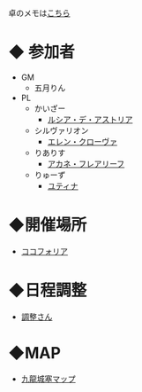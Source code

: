 卓のメモは[こちら](/TheRestlessCityOfKowloon/memo.md)

# ◆ 参加者
- GM
  - 五月りん
- PL
  - かいざー
    - [ルシア・デ・アストリア](https://trpg.x0.com/ytsheet2/sw2.5?id=kE8XaC&v1>)
  - シルヴァリオン
    - [エレン・クローヴァ](https://trpg.x0.com/ytsheet2/sw2.5/?id=DsMEXo)
  - りありす
    - [アカネ・フレアリーフ](https://trpg.x0.com/ytsheet2/sw2.5/?id=CpDFR2)
  - りゅーず
    - [ユティナ](https://trpg.x0.com/ytsheet2/sw2.5/?id=uLSYzp)
# ◆開催場所
- [ココフォリア](https://ccfolia.com/rooms/IDWt9yOj1)
# ◆日程調整
- [調整さん](https://chouseisan.com/s?h=7c81ae07e55545b0baefe6a8ecccc2b5)
# ◆MAP
- [九龍城塞マップ](https://docs.google.com/spreadsheets//1Sge9AZEJw7i-XSrFZQYc8BxFgdprQ0uoL-oijxtVY88/edit?gid=0#gid=0>)
